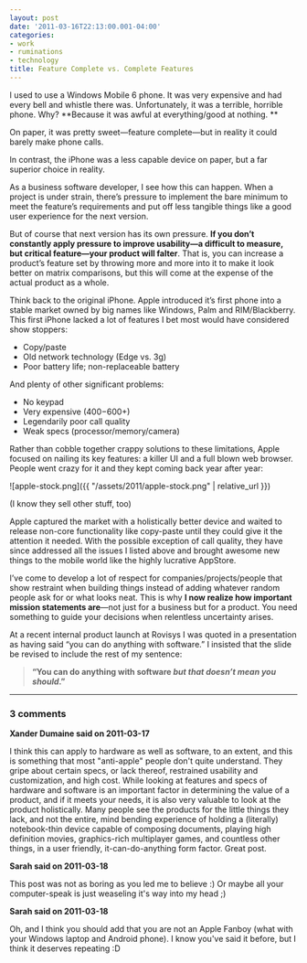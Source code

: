 ```yaml
---
layout: post
date: '2011-03-16T22:13:00.001-04:00'
categories:
- work
- ruminations
- technology
title: Feature Complete vs. Complete Features
---
```


I used to use a Windows Mobile 6 phone. It was very expensive and had every bell and whistle there was. Unfortunately, it was a terrible, horrible phone. Why? **Because it was awful at everything/good at nothing. **

On paper, it was pretty sweet—feature complete—but in reality it could barely make phone calls.

In contrast, the iPhone was a less capable device on paper, but a far superior choice in reality. 

As a business software developer, I see how this can happen. When a project is under strain, there’s pressure to implement the bare minimum to meet the feature’s requirements and put off less tangible things like a good user experience for the next version.

But of course that next version has its own pressure. **If you don’t constantly apply pressure to improve usability—a difficult to measure, but critical feature—your product will falter**. That is, you can increase a product’s feature set by throwing more and more into it to make it look better on matrix comparisons, but this will come at the expense of the actual product as a whole.

Think back to the original iPhone. Apple introduced it’s first phone into a stable market owned by big names like Windows, Palm and RIM/Blackberry. This first iPhone lacked a lot of features I bet most would have considered show stoppers:

* Copy/paste
* Old network technology (Edge vs. 3g)
* Poor battery life; non-replaceable battery

And plenty of other significant problems:

* No keypad
* Very expensive ($400-$600+)
* Legendarily poor call quality
* Weak specs (processor/memory/camera)

Rather than cobble together crappy solutions to these limitations, Apple focused on nailing its key features: a killer UI and a full blown web browser. People went crazy for it and they kept coming back year after year:

![apple-stock.png]({{ "/assets/2011/apple-stock.png" | relative_url }})  

(I know they sell other stuff, too)

Apple captured the market with a holistically better device and waited to release non-core functionality like copy-paste until they could give it the attention it needed. With the possible exception of call quality, they have since addressed all the issues I listed above and brought awesome new things to the mobile world like the highly lucrative AppStore.

I’ve come to develop a lot of respect for companies/projects/people that show restraint when building things instead of adding whatever random people ask for or what looks neat. This is why **I now realize how important mission statements are**—not just for a business but for a product. You need something to guide your decisions when relentless uncertainty arises.

At a recent internal product launch at Rovisys I was quoted in a presentation as having said “you can do anything with software.” I insisted that the slide be revised to include the rest of my sentence:

> **“You can do anything with software *but that doesn’t mean you should*.”**

---

### 3 comments

**Xander Dumaine said on 2011-03-17**

I think this can apply to hardware as well as software, to an extent, and this is something that most "anti-apple" people don't quite understand. They gripe about certain specs, or lack thereof, restrained usability and customization, and high cost. While looking at features and specs of hardware and software is an important factor in determining  the value of a product, and if it meets your needs, it is also very valuable to look at the product holistically. Many people see the products for the little things they lack, and not the entire, mind bending experience of holding a (literally) notebook-thin device capable of composing documents, playing high definition movies, graphics-rich multiplayer games, and countless other things, in a user friendly, it-can-do-anything form factor. Great post.

**Sarah said on 2011-03-18**

This post was not as boring as you led me to believe :)  Or maybe all your computer-speak is just weaseling it's way into my head ;)

**Sarah said on 2011-03-18**

Oh, and I think you should add that you are not an Apple Fanboy (what with your Windows laptop and Android phone).  I know you've said it before, but I think it deserves repeating :D

